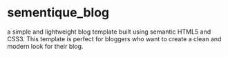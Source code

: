 # sementique_blog

 a simple and lightweight blog template built using semantic HTML5 and CSS3. This template is  perfect for bloggers who want to create a clean and modern look for their blog.



